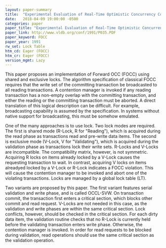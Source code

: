 ```yaml
---
layout: paper-summary
title:  "Experimental Evaluation of Real-Time Optimistic Concurrency Control Schemes"
date:   2018-04-09 19:00:00 -0500
categories: paper
paper_title: "Experimental Evaluation of Real-Time Optimistic Concurrency Control Schemes"
paper_link: http://www.vldb.org/conf/1991/P035.PDF
paper_keyword: FOCC
paper_year: 1991
rw_set: Lock Table
htm_cd: Eager (FOCC)
htm_cr: Eager (FOCC)
version_mgmt: Lazy
---
```


This paper proposes an implementation of Forward OCC (FOCC) using shared and exclusive locks.
The algorithm specification of classical FOCC requires that the write set of the committing
transaction be broadcasted to all reading transactions. A contention manager is 
invoked if any reading transaction has a non-empty overlap with the committing transaction,
and either the reading or the committing transaction must be aborted. A direct translation
of this logical description can be difficult. For example, broadcasting capability is assumed 
by the specification. In systems without native support for broadcasting, this must
be somehow emulated.

One of the many approaches is to use lock. Two lock modes are required. The first is shared mode 
(R-Lock, R for "Reading"), which is acquired during the read phase as transactions read and pre-write data items.
The second is exclusive mode (V-Lock, V for "Validating"), which is acquired during the validation phase
as transactions lock their write sets. R-Locks and V-Locks are incompatible. The compatibility
matrix, however, is not symmetric. Acquiring R locks on items already locked by a V-Lock causes the requesting
transaction to wait. In contrast, acquiring V locks on items alreadyed locked by a V-Lock or R-Lock indicates
a FOCC violation. This will cause the contention manager to be invoked and abort one of the violating transactions.
Locks are managed by a global lock table (LT).

Two variants are proposed by this paper. The first variant features serial validation and write phase, and is called
OCCL-SVW. On transaction commit, the transaction first enters a critical section, which blocks other commit
and read request. V-Locks are not needed in this case, as the validation and write phases are within the same
critical section. Lock conflicts, however, should be checked in the critical section. For each dirty data item,
the validation routine checks that no R-Lock is currently held before the validating transaction enters write phase. 
Otherwise, the contention manager is invoked. In order for read requests to be blocked during validation, read
operations should use the same critical section as the validation operation.